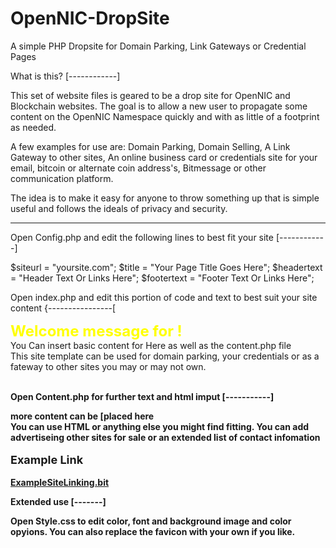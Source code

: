 # OpenNIC-DropSite
A simple PHP Dropsite for Domain Parking, Link Gateways or Credential Pages




What is this?
[------------]

This set of website files is geared to be a drop site for OpenNIC and Blockchain websites. The goal is to allow a new user to propagate some content on the OpenNIC Namespace quickly and with as little of a footprint as needed.  

A few examples for use are: Domain Parking, Domain Selling, A Link Gateway to other sites, An online business card or credentials site for your email, bitcoin or alternate coin address's, Bitmessage or other communication platform. 

The idea is to make it easy for anyone to throw something up that is simple useful and follows the ideals of privacy and security. 


--------------------------------------------------------------------------------------------------------------------


Open Config.php and edit the following lines to best fit your site
[------------]

$siteurl = "yoursite.com";
$title = "Your Page Title Goes Here";
$headertext = "Header Text Or Links Here";
$footertext = "Footer Text Or Links Here";

Open index.php and edit this portion of code and text to best suit your site content
{----------------[

<span style="color: #FFFF00; font-size: x-large; font-weight: 700;">Welcome message for <?php echo $siteurl ?>!</span><br/>You Can insert basic 
content for <?php echo $siteurl ?> Here as well as the content.php file <br />This site template can be used for domain parking, your credentials or as a 
fateway to other sites you may or may not own.<br /><br /><strong>

Open Content.php for further text and html imput
[-----------]

<b>more content can be [placed here</b><br />
You can use HTML or anything else you might find fitting. You can add 
advertiseing other sites for sale or an extended list of contact infomation<br />
<br />
<strong style="font-size: 
large">Example Link</strong><br />
<br />
<a href="http://www.carbonsecure.bir">ExampleSiteLinking.bit</a>


Extended use
[-------]

Open Style.css to edit color, font and background image and color opyions. You can also replace the favicon with your own if you like. 
	
